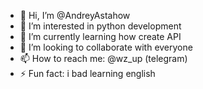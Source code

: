 - 👋 Hi, I’m @AndreyAstahow
- 👀 I’m interested in python development
- 🌱 I’m currently learning how create API
- 💞️ I’m looking to collaborate with everyone
- 📫 How to reach me: @wz_up (telegram)
- ⚡ Fun fact: i bad learning english
